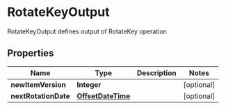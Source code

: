 

# RotateKeyOutput

RotateKeyOutput defines output of RotateKey operation
## Properties

Name | Type | Description | Notes
------------ | ------------- | ------------- | -------------
**newItemVersion** | **Integer** |  |  [optional]
**nextRotationDate** | [**OffsetDateTime**](OffsetDateTime.md) |  |  [optional]



